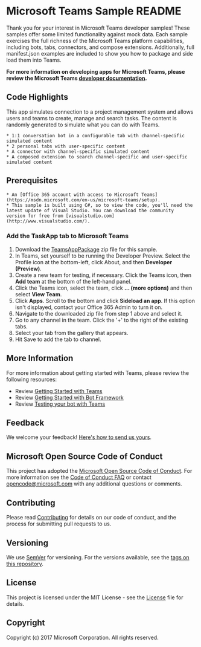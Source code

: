 
# Microsoft Teams Sample README

Thank you for your interest in Microsoft Teams developer samples!
These samples offer some limited functionality against mock data. Each sample exercises the full richness of the Microsoft Teams platform capabilities, including bots, tabs, connectors, and compose extensions. Additionally, full manifest.json examples are included to show you how to package and side load them into Teams. 

**For more information on developing apps for Microsoft Teams, please review the Microsoft Teams [developer documentation](https://msdn.microsoft.com/en-us/microsoft-teams/index).**

## Code Highlights
This app simulates connection to a project management system and allows users and teams to create, manage and search tasks. The content is randomly generated to simulate what you can do with Teams. 

	* 1:1 conversation bot in a configurable tab with channel-specific simulated content
	* 2 personal tabs with user-specific content
	* A connector with channel-specific simulated content
	* A composed extension to search channel-specific and user-specific simulated content

## Prerequisites
	* An [Office 365 account with access to Microsoft Teams](https://msdn.microsoft.com/en-us/microsoft-teams/setup).
	* This sample is built using C#, so to view the code, you'll need the latest update of Visual Studio. You can download the community version for free from [visualstudio.com](http://www.visualstudio.com/).

### Add the TaskApp tab to Microsoft Teams
1. Download the [TeamsAppPackage](https://github.com/OfficeDev/microsoft-teams-sample-get-started/tree/master/CSharp/TeamsAppPackages/TaskApp.zip) zip file for this sample.
2. In Teams, set yourself to be running the Developer Preview. Select the Profile icon at the bottom-left, click About, and then **Developer (Preview)**.
3. Create a new team for testing, if necessary. Click the Teams icon, then **Add team** at the bottom of the left-hand panel.
4. Click the Teams icon, select the team, click **... (more options)** and then select **View Team**.
5. Click **Apps**. Scroll to the bottom and click **Sideload an app**. If this option isn't displayed, contact your Office 365 Admin to turn it on. 
5. Navigate to the downloaded zip file from step 1 above and select it.
6. Go to any channel in the team.  Click the '+' to the right of the existing tabs.
7. Select your tab from the gallery that appears.
8. Hit Save to add the tab to channel.

## More Information
For more information about getting started with Teams, please review the following resources:
 - Review [Getting Started with Teams](https://msdn.microsoft.com/en-us/microsoft-teams/setup)
 - Review [Getting Started with Bot Framework](https://docs.microsoft.com/en-us/bot-framework/bot-builder-overview-getstarted)
 - Review [Testing your bot with Teams](https://msdn.microsoft.com/en-us/microsoft-teams/botsadd)

## Feedback
We welcome your feedback! [Here's how to send us yours](https://msdn.microsoft.com/en-us/microsoft-teams/feedback).

## Microsoft Open Source Code of Conduct

This project has adopted the [Microsoft Open Source Code of Conduct](https://opensource.microsoft.com/codeofconduct/).
For more information see the [Code of Conduct FAQ](https://opensource.microsoft.com/codeofconduct/faq/) or contact [opencode@microsoft.com](mailto:opencode@microsoft.com) with any additional questions or comments.

## Contributing

Please read [Contributing](contributing.md) for details on our code of conduct, and the process for submitting pull requests to us.

## Versioning

We use [SemVer](http://semver.org/) for versioning. For the versions available, see the [tags on this repository](https://github.com/officedev/microsoft-teams-sample-get-started/tags).

## License

This project is licensed under the MIT License - see the [License](LICENSE) file for details.

## Copyright
Copyright (c) 2017 Microsoft Corporation. All rights reserved.